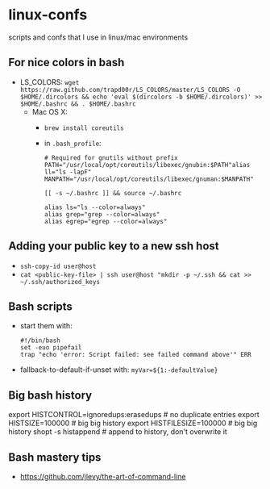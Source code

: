 # linux-confs
scripts and confs that I use in linux/mac environments

## For nice colors in bash
* LS_COLORS: `wget https://raw.github.com/trapd00r/LS_COLORS/master/LS_COLORS -O $HOME/.dircolors && echo 'eval $(dircolors -b $HOME/.dircolors)' >> $HOME/.bashrc && . $HOME/.bashrc`
    * Mac OS X:
      * `brew install coreutils`
      * in `.bash_profile`:

         ```
         # Required for gnutils without prefix
         PATH="/usr/local/opt/coreutils/libexec/gnubin:$PATH"alias ll="ls -lapF"
         MANPATH="/usr/local/opt/coreutils/libexec/gnuman:$MANPATH"

         [[ -s ~/.bashrc ]] && source ~/.bashrc

         alias ls="ls --color=always" 
         alias grep="grep --color=always"
         alias egrep="egrep --color=always"
         ```

## Adding your public key to a new ssh host
*  `ssh-copy-id user@host`
*  `cat <public-key-file> | ssh user@host "mkdir -p ~/.ssh && cat >> ~/.ssh/authorized_keys`

## Bash scripts
* start them with:

    ```
    #!/bin/bash
    set -euo pipefail
    trap "echo 'error: Script failed: see failed command above'" ERR
    ```
* fallback-to-default-if-unset with: `myVar=${1:-defaultValue}` 

## Big bash history
export HISTCONTROL=ignoredups:erasedups  # no duplicate entries
export HISTSIZE=100000                   # big big history
export HISTFILESIZE=100000               # big big history
shopt -s histappend                      # append to history, don't overwrite it

## Bash mastery tips
* https://github.com/jlevy/the-art-of-command-line
